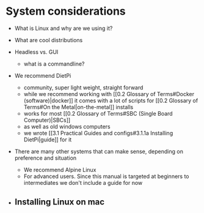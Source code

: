 # System considerations

- What is Linux and why are we using it?
- What are cool distributions
- Headless vs. GUI
	- what is a commandline?





- We recommend DietPi
	- community, super light weight, straight forward
	- while we recommend working with [[0.2 Glossary of Terms#Docker (software)|docker]] it comes with a lot of scripts for [[0.2 Glossary of Terms#On the Metal|on-the-metal]] installs
	- works for most [[0.2 Glossary of Terms#SBC (Single Board Computer)|SBCs]]
	- as well as old windows computers
	- we wrote [[3.1 Practical Guides and configs#3.1.1a Installing DietPi|guide]] for it
- There are many other systems that can make sense, depending on preference and situation
	- We recommend Alpine Linux
	- For advanced users. Since this manual is targeted at beginners to intermediates we don't include a guide for now
- Installing Linux on mac
	-
